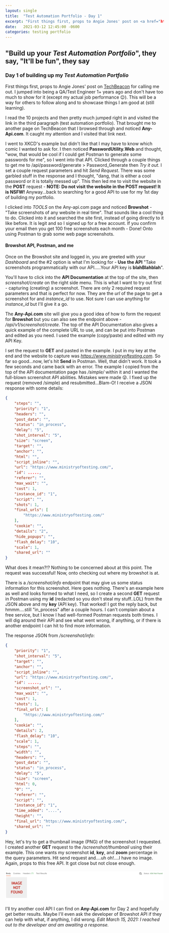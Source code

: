 ```yaml
---
layout: single
title:  "Test Automation Portfolio - Day 1"
excerpt: "First things first, props to Angie Jones' post on <a href="https://techbeacon.com/app-dev-testing/10-portfolio-projects-aspiring-automation-engineers" target="_blank" rel="noopener noreferrer">TechBeacon</a> for calling me out.  I jumped into being a QA/Test Engineer 1+ years ago and don't have too much to show for it (except my actual job performance 😉).  This will be a way for others to follow along and to showcase things I am good at (still learning)."
date:   2021-03-12 12:45:00 -0600
categories: testing portfolio
---
```

<style type="text/css">
  .rss-subscribe {
	  display: none;
  }
</style>

## "Build up your *Test Automation Portfolio*", they say, "It'll be fun", they say

### Day 1 of building up my *Test Automation Portfolio*
First things first, props to Angie Jones' post on <a href="https://techbeacon.com/app-dev-testing/10-portfolio-projects-aspiring-automation-engineers" target="_blank" rel="noopener noreferrer">TechBeacon</a> for calling me out.  I jumped into being a QA/Test Engineer 1+ years ago and don't have too much to show for it (except my actual job performance 😉).  This will be a way for others to follow along and to showcase things I am good at (still learning).

I read the 10 projects and then pretty much jumped right in and visited the link in the third paragraph (test automation portfolio).  That brought me to another page on TechBeacon that I browsed through and noticed **Any-Api.com**.  It caught my attention and I visited that link next.

I went to XKCD's example but didn't like that I may have to know which comic I wanted to ask for.  I then noticed **PasswordUtility.Web** and thought, "wow, that would be cool if I could get Postman to generate some passwords for me", so I went into that API.  Clicked through a couple things to get me to /api/password/generate > Password_Generate then *Try it out*.  I set a couple request parameters and hit *Send Request*.  There was some garbled stuff in the response and I thought, "dang, that is either a cool password or it is totally messed up".  This then led me to visit the website in the **POST** request - **NOTE:  Do not visit the website in the POST request!  It is NSFW!**  Anyway...back to searching for a good API to use for my 1st day of building my portfolio.

I clicked into *TOOLS* on the Any-api.com page and noticed **Browshot** - "Take screenshots of any website in real time".  That sounds like a cool thing to do.  Clicked into it and searched the site first, instead of going directly to it like before.  It is legit and so I signed up for a free account.  If you confirm your email then you get 100 free screenshots each month - Done!  Onto using Postman to grab some web page screenshots.

#### Browshot API, Postman, and me
Once on the Browshot site and logged in, you are greeted with your *Dashboard* and the #2 option is what I'm looking for - **Use the API** "Take screenshots programmatically with our API.....Your API key is **blahBlahblah**".

You'll have to click into the **API Documentation** at the top of the site, then *screenshot/create* on the right side menu.  This is what I want to try out first - capturing (creating) a screenshot.  There are only 2 required request parameters and that is perfect for now.  They are the *url* of the page to get a screenshot for and *instance_id* to use.  Not sure I can use anything for *instance_id* but I'll give it a go.

The **Any-Api.com** site will give you a good idea of how to form the request for **Browshot** but you can also see the endpoint above - */api/v1/screenshot/create*.  The top of the API Documentation also gives a quick example of the complete URL to use, and can be put into Postman and edited as you need.  I used the example (copy/paste) and edited with my API Key.

I set the request to **GET** and pasted in the example.  I put in my key at the end and the website to capture was *https://www.ministryoftesting.com*.  So far so good...now, let's hit **Send** in Postman.  Well, that didn't work.  It took a few seconds and came back with an error.  The example I copied from the top of the API documentation page has */simple/* within it and I wanted the full-blown screenshot API abilities.  Mistakes were made 😜.  I fixed up the request (removed /simple) and resubmitted...Blam-O!  I receive a JSON response with some details:

``` JSON
{
    "steps": "",
    "priority": "1",
    "headers": "",
    "post_data": "",
    "status": "in_process",
    "delay": "5",
    "shot_interval": "5",
    "size": "screen",
    "target": "",
    "anchor": "",
    "html": "",
    "script_inline": "",
    "url": "https://www.ministryoftesting.com/",
    "id": .....,
    "referer": "",
    "max_wait": "",
    "cost": 1,
    "instance_id": "1",
    "script": "",
    "shots": 1,
    "final_urls": [
        "https://www.ministryoftesting.com/"
    ],
    "cookie": "",
    "details": "2",
    "hide_popups": "",
    "flash_delay": "10",
    "scale": 1,
    "shared_url": ""
}
```
What does it mean?!?  Nothing to be concerned about at this point.  The request was successful!  Now, onto checking out where my browshot is at.

There is a */screenshot/info* endpoint that may give us some status information for this screenshot.  Here goes nothing.  There's an example here as well and looks formed to what I need, so I create a second **GET** request in Postman using my **id** (redacted so you don't steal my stuff..LOL) from the JSON above and my **key** (API key).  That worked!  I got the reply back, but hmmm....still "in_process" after a couple hours.  I can't complain about a free service, but I know I had well-formed Postman requests both times.  I will dig around their API and see what went wrong, if anything, or if there is another endpoint I can hit to find more information.

The response JSON from */screenshot/info*:
``` JSON
{
    "priority": "1",
    "shot_interval": "5",
    "target": "",
    "anchor": "",
    "script_inline": "",
    "url": "https://www.ministryoftesting.com/",
    "id": .....,
    "screenshot_url": "",
    "max_wait": "",
    "cost": 1,
    "shots": 1,
    "final_urls": [
        "https://www.ministryoftesting.com/"
    ],
    "cookie": "",
    "details": 2,
    "flash_delay": "10",
    "scale": 1,
    "steps": "",
    "width": "",
    "headers": "",
    "post_data": "",
    "status": "in_process",
    "delay": "5",
    "size": "screen",
    "html": 0,
    "0": "",
    "referer": "",
    "script": "",
    "instance_id": "1",
    "time_added": "....",
    "height": "",
    "final_url": "https://www.ministryoftesting.com/",
    "shared_url": ""
}
```

Hey, let's try to get a thumbnail image (PNG) of the screenshot I requested.  I created another **GET** request to the */screenshot/thumbnail* using their example.  This one wants my screenshot **id**, **key**, and **zoom** percentage in the query parameters.  Hit send request and....uh oh!....I have no image.  Again, props to this free API.  It got close but not close enough.

![](/assets/images/browshot-image-not-found-404.png)

I'll try another cool API I can find on **Any-Api.com** for Day 2 and hopefully get better results.  Maybe I'll even ask the developer of Browshot API if they can help with what, if anything, I did wrong.  *Edit March 15, 2021:  I reached out to the developer and am awaiting a response.*